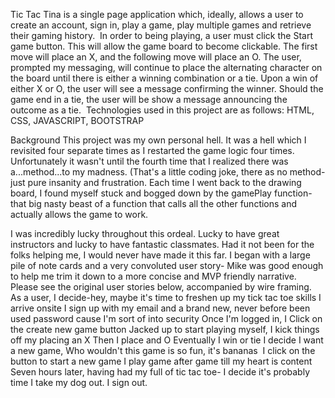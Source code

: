 Tic Tac Tina is a single page application which, ideally, allows a user to create an account, sign in, play a game, play multiple games and retrieve their gaming history. 
In order to being playing, a user must click the Start game button. This will allow the game board to become clickable. The first move will place an X, and the following move will place an O. The user, prompted my messaging, will continue to place the alternating character on the board until there is either a winning combination or a tie. Upon a win of either X or O, the user will see a message confirming the winner. Should the game end in a tie, the user will be show a message announcing the outcome as a tie. 
Technologies used in this project are as follows: HTML, CSS, JAVASCRIPT, BOOTSTRAP

Background
This project was my own personal hell. It was a hell which I revisited four separate times as I restarted the game logic four times. Unfortunately it wasn't until the fourth time that I realized there was a...method...to my madness. (That's a little coding joke, there as no method- just pure insanity and frustration. Each time I went back to the drawing board, I found myself stuck and bogged down by the gamePlay function- that big nasty beast of a function that calls all the other functions and actually allows the game to work. 

I was incredibly lucky throughout this ordeal. Lucky to have great instructors and lucky to have fantastic classmates. Had it not been for the folks helping me, I would never have made it this far. I began with a large pile of note cards and a very convoluted user story- Mike was good enough to help me trim it down to a more concise and MVP friendly narrative. Please see the original user stories below, accompanied by wire framing.  
As a user, I decide-hey, maybe it's time to freshen up my tick tac toe skills
I arrive onsite
I sign up with my email and a brand new, never before been used password cause I'm sort of into security
Once I'm logged in, I Click on the create new game button
Jacked up to start playing myself, I kick things off my placing an X
Then I place and O
Eventually I win or tie
I decide I want a new game, Who wouldn't this game is so fun, it's bananas 
I click on the button to start a new game
I play game after game till my heart is content 
Seven hours later, having had my full of tic tac toe- I decide it's probably time I take my dog out.
I sign out. 
